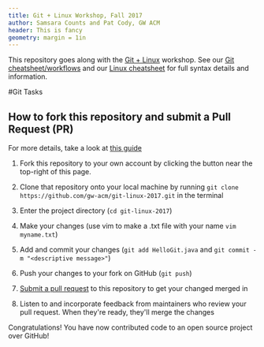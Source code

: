 ```yaml
---
title: Git + Linux Workshop, Fall 2017
author: Samsara Counts and Pat Cody, GW ACM
header: This is fancy
geometry: margin = 1in
---
```

This repository goes along with the [Git + Linux](https://acm.seas.gwu.edu/ws/git-linux-17) workshop.
See our [Git cheatsheet/workflows](https://acm.seas.gwu.edu/ws/git-linux-17/git-cheats) and our [Linux cheatsheet](https://acm.seas.gwu.edu/ws/git-linux-17/linux-cheats) for full syntax details and information.

#Git Tasks
## How to fork this repository and submit a Pull Request (PR)
For more details, take a look at [this guide](https://guides.github.com/activities/forking/)

 1. Fork this repository to your own account by clicking the button near the top-right of this page.
 
 2. Clone that repository onto your local machine by running `git clone https://github.com/gw-acm/git-linux-2017.git` in the terminal
 
 3. Enter the project directory (`cd git-linux-2017`)
 
 4. Make your changes (use vim to make a .txt file with your name `vim
   myname.txt`)
 
 5. Add and commit your changes (`git add HelloGit.java` and `git commit -m "<descriptive message>"`)
 
 6. Push your changes to your fork on GitHub (`git push`)
 
 7. [Submit a pull request](https://github.com/gw-acm/git-linux-2017/compare) to this repository to get your changed merged in
 
 8. Listen to and incorporate feedback from maintainers who review your pull request. When they're ready, they'll merge the changes

Congratulations! You have now contributed code to an open source project over GitHub!
